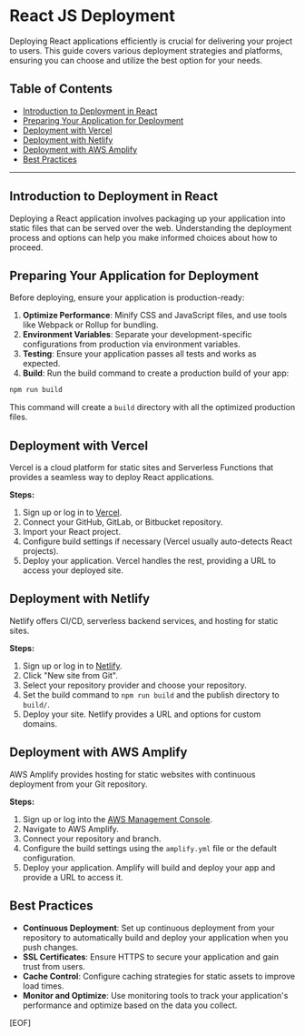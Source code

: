 # React JS Deployment

Deploying React applications efficiently is crucial for delivering your project to users. This guide covers various deployment strategies and platforms, ensuring you can choose and utilize the best option for your needs.

## Table of Contents

- [Introduction to Deployment in React](#introduction-to-deployment-in-react)
- [Preparing Your Application for Deployment](#preparing-your-application-for-deployment)
- [Deployment with Vercel](#deployment-with-vercel)
- [Deployment with Netlify](#deployment-with-netlify)
- [Deployment with AWS Amplify](#deployment-with-aws-amplify)
- [Best Practices](#best-practices)

---

## Introduction to Deployment in React

Deploying a React application involves packaging up your application into static files that can be served over the web. Understanding the deployment process and options can help you make informed choices about how to proceed.

## Preparing Your Application for Deployment

Before deploying, ensure your application is production-ready:

1. **Optimize Performance**: Minify CSS and JavaScript files, and use tools like Webpack or Rollup for bundling.
2. **Environment Variables**: Separate your development-specific configurations from production via environment variables.
3. **Testing**: Ensure your application passes all tests and works as expected.
4. **Build**: Run the build command to create a production build of your app:

```bash
npm run build
```

This command will create a `build` directory with all the optimized production files.

## Deployment with Vercel

Vercel is a cloud platform for static sites and Serverless Functions that provides a seamless way to deploy React applications.

**Steps:**

1. Sign up or log in to [Vercel](https://vercel.com).
2. Connect your GitHub, GitLab, or Bitbucket repository.
3. Import your React project.
4. Configure build settings if necessary (Vercel usually auto-detects React projects).
5. Deploy your application. Vercel handles the rest, providing a URL to access your deployed site.

## Deployment with Netlify

Netlify offers CI/CD, serverless backend services, and hosting for static sites.

**Steps:**

1. Sign up or log in to [Netlify](https://netlify.com).
2. Click "New site from Git".
3. Select your repository provider and choose your repository.
4. Set the build command to `npm run build` and the publish directory to `build/`.
5. Deploy your site. Netlify provides a URL and options for custom domains.

## Deployment with AWS Amplify

AWS Amplify provides hosting for static websites with continuous deployment from your Git repository.

**Steps:**

1. Sign up or log into the [AWS Management Console](https://aws.amazon.com).
2. Navigate to AWS Amplify.
3. Connect your repository and branch.
4. Configure the build settings using the `amplify.yml` file or the default configuration.
5. Deploy your application. Amplify will build and deploy your app and provide a URL to access it.

## Best Practices

- **Continuous Deployment**: Set up continuous deployment from your repository to automatically build and deploy your application when you push changes.
- **SSL Certificates**: Ensure HTTPS to secure your application and gain trust from users.
- **Cache Control**: Configure caching strategies for static assets to improve load times.
- **Monitor and Optimize**: Use monitoring tools to track your application's performance and optimize based on the data you collect.

[EOF]
```